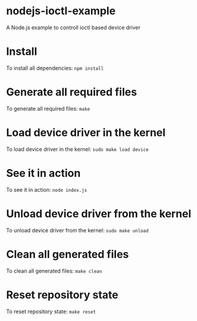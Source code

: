 # nodejs-ioctl-example

A Node.js example to controll ioctl based device driver

# Install

To install all dependencies: ```npm install```

# Generate all required files

To generate all required files: ```make```

# Load device driver in the kernel

To load device driver in the kernel: ```sudo make load device```

# See it in action

To see it in action: ```node index.js```

# Unload device driver from the kernel

To unload  device driver from the kernel: ```sudo make unload```

# Clean all generated files

To clean all generated files: ```make clean```

# Reset repository state

To reset repository state: ```make reset```
